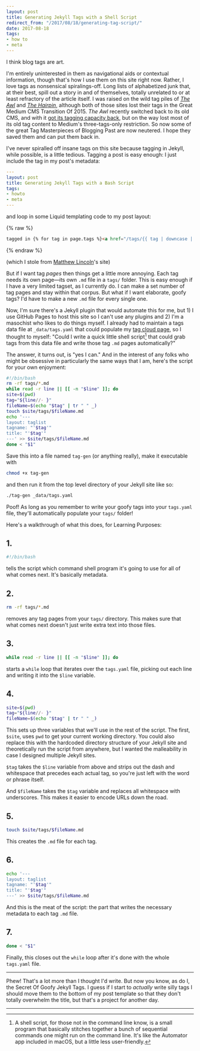 ```yaml
---
layout: post
title: Generating Jekyll Tags with a Shell Script
redirect_from: "/2017/08/18/generating-tag-script/"
date: 2017-08-18
tags:
- how to
- meta
---
```


I think blog tags are art.

I'm entirely uninterested in them as navigational aids or contextual information, though that's how I use them on this site right now. Rather, I love tags as nonsensical spiralings-off. Long lists of alphabetized junk that, at their best, spill out a story in and of themselves, totally unrelated to or at least refractory of the article itself. I was raised on the wild tag piles of [*The Awl*](https://theawl.com) and [*The Hairpin*](https://thehairpin.com), although both of those sites lost their tags in the Great Medium CMS Transition Of 2015. *The Awl* recently switched back to its old CMS, and with it [got its tagging capacity back](https://www.theawl.com/tag/tags-are-back-and-good/), but on the way lost most of its old tag content to Medium's three-tags-only restriction. So now some of the great Tag Masterpieces of Blogging Past are now neutered. I hope they saved them and can put them back in.

I've never spiralled off insane tags on this site because tagging in Jekyll, while possible, is a little tedious. Tagging a post is easy enough: I just include the tag in my post's metadata:

``` yaml
---
layout: post
title: Generating Jekyll Tags with a Bash Script
tags:
- howto
- meta
---
```

and loop in some Liquid templating code to my post layout:

{% raw %}
``` html
tagged in {% for tag in page.tags %}<a href="/tags/{{ tag | downcase | replace: ' ', '_' }}/">{{ tag }}</a>{% if forloop.last %}{% else %}, {% endif %}{% endfor %}
```
{% endraw %}

(which I stole from [Matthew Lincoln](https://github.com/mdlincoln/mdlincoln.github.io)'s site)

But if I want tag *pages* then things get a little more annoying. Each tag needs its own page—its own `.md` file in a `tags/` folder. This is easy enough if I have a very limited tagset, as I currently do. I can make a set number of tag pages and stay within that corpus. But what if I want elaborate, goofy tags? I'd have to make a new `.md` file for every single one.

Now, I'm sure there's a Jekyll plugin that would automate this for me, but 1) I use GitHub Pages to host this site so I can't use any plugins and 2) I'm a masochist who likes to do things myself. I already had to maintain a tags data file at `_data/tags.yaml` that could populate my [tag cloud page](/tags), so I thought to myself: "Could I write a quick little shell script[^1] that could grab tags from this data file and write those tag `.md` pages automatically?"

[^1]: A shell script, for those not in the command line know, is a small program that basically stitches together a bunch of sequential commands one might run on the command line. It's like the Automator app included in macOS, but a little less user-friendly.

The answer, it turns out, is "yes I can." And in the interest of any folks who might be obsessive in particularly the same ways that I am, here's the script for your own enjoyment:

``` bash
#!/bin/bash
rm -rf tags/*.md
while read -r line || [[ -n "$line" ]]; do
site=$(pwd)
tag="${line//- }"
fileName=$(echo "$tag" | tr " " _)
touch $site/tags/$fileName.md
echo '---
layout: taglist
tagname: "'$tag'"
title: "'$tag'"
---' >> $site/tags/$fileName.md
done < "$1"
```

Save this into a file named `tag-gen` (or anything really), make it executable with

``` bash
chmod +x tag-gen
```

and then run it from the top level directory of your Jekyll site like so:

``` bash
./tag-gen _data/tags.yaml
```

Poof! As long as you remember to write your goofy tags into your `tags.yaml` file, they'll automatically populate your `tags/` folder!

Here's a walkthrough of what this does, for Learning Purposes:

## 1.

``` bash
#!/bin/bash
```

tells the script which command shell program it's going to use for all of what comes next. It's basically metadata.

## 2.

``` bash
rm -rf tags/*.md
```

removes any tag pages from your `tags/` directory. This makes sure that what comes next doesn't just write extra text into those files.

## 3.

``` bash
while read -r line || [[ -n "$line" ]]; do
```

starts a `while` loop that iterates over the `tags.yaml` file, picking out each line and writing it into the `$line` variable.

## 4.

``` bash
site=$(pwd)
tag="${line//- }"
fileName=$(echo "$tag" | tr " " _)
```

This sets up three variables that we'll use in the rest of the script. The first, `$site`, uses `pwd` to get your current working directory. You could also replace this with the hardcoded directory structure of your Jekyll site and theoretically run the script from anywhere, but I wanted the malleability in case I designed multiple Jekyll sites.

`$tag` takes the `$line` variable from above and strips out the dash and whitespace that precedes each actual tag, so you're just left with the word or phrase itself.

And `$fileName` takes the `$tag` variable and replaces all whitespace with underscores. This makes it easier to encode URLs down the road.

## 5.

``` bash
touch $site/tags/$fileName.md
```

This creates the `.md` file for each tag.

## 6.

``` bash
echo '---
layout: taglist
tagname: "'$tag'"
title: "'$tag'"
---' >> $site/tags/$fileName.md
```

And this is the meat of the script: the part that writes the necessary metadata to each tag `.md` file.

## 7.

``` bash
done < "$1"
```

Finally, this closes out the `while` loop after it's done with the whole `tags.yaml` file.

---

Phew! That's a lot more than I thought I'd write. But now you know, as do I, the Secret Of Goofy Jekyll Tags. I guess if I start to *actually* write silly tags I should move them to the bottom of my post template so that they don't totally overwhelm the title, but that's a project for another day.

---
